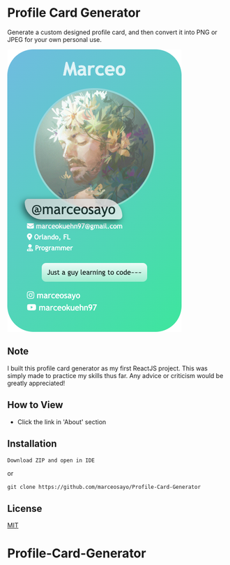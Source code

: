 # Profile Card Generator

Generate a custom designed profile card, and then convert it into PNG or JPEG for your own personal use.

![Alt text](./src/assets/profile-card.png)

## Note

I built this profile card generator as my first ReactJS project. This was simply made to practice my skills thus far. Any advice or criticism would be greatly appreciated!

## How to View

- Click the link in 'About' section

## Installation

```
Download ZIP and open in IDE
```

or

```
git clone https://github.com/marceosayo/Profile-Card-Generator
```

## License

[MIT](https://choosealicense.com/licenses/mit/)
# Profile-Card-Generator
